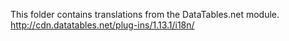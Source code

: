 This folder contains translations from the DataTables.net module.
http://cdn.datatables.net/plug-ins/1.13.1/i18n/